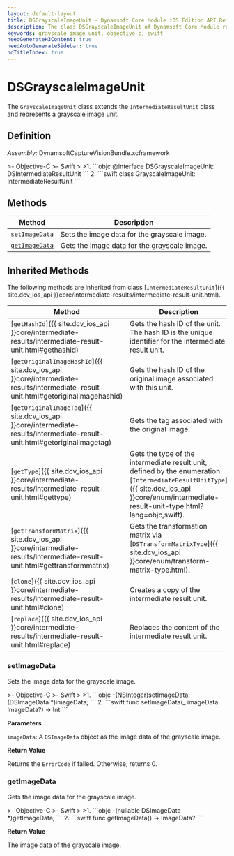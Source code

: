 ```yaml
---
layout: default-layout
title: DSGrayscaleImageUnit - Dynamsoft Core Module iOS Edition API Reference
description: The class DSGrayscaleImageUnit of Dynamsoft Core Module represents a unit that contains a grayscale image. It is derived from the DSIntermediateResultUnit class.
keywords: grayscale image unit, objective-c, swift
needGenerateH3Content: true
needAutoGenerateSidebar: true
noTitleIndex: true
---
```


# DSGrayscaleImageUnit

The `GrayscaleImageUnit` class extends the `IntermediateResultUnit` class and represents a grayscale image unit.

## Definition

*Assembly:* DynamsoftCaptureVisionBundle.xcframework

<div class="sample-code-prefix"></div>
>- Objective-C
>- Swift
>
>1. 
```objc
@interface DSGrayscaleImageUnit: DSIntermediateResultUnit
```
2. 
```swift
class GrayscaleImageUnit: IntermediateResultUnit
```

## Methods

| Method | Description |
|------- |-------------|
| [`setImageData`](#setimagedata) | Sets the image data for the grayscale image. |
| [`getImageData`](#getimagedata) | Gets the image data for the grayscale image. |

## Inherited Methods

The following methods are inherited from class [`IntermediateResultUnit`]({{ site.dcv_ios_api }}core/intermediate-results/intermediate-result-unit.html).

| Method | Description |
|------- |-------------|
| [`getHashId`]({{ site.dcv_ios_api }}core/intermediate-results/intermediate-result-unit.html#gethashid) | Gets the hash ID of the unit. The hash ID is the unique identifier for the intermediate result unit. |
| [`getOriginalImageHashId`]({{ site.dcv_ios_api }}core/intermediate-results/intermediate-result-unit.html#getoriginalimagehashid) | Gets the hash ID of the original image associated with this unit. |
| [`getOriginalImageTag`]({{ site.dcv_ios_api }}core/intermediate-results/intermediate-result-unit.html#getoriginalimagetag) | Gets the tag associated with the original image. |
| [`getType`]({{ site.dcv_ios_api }}core/intermediate-results/intermediate-result-unit.html#gettype) | Gets the type of the intermediate result unit, defined by the enumeration [`IntermediateResultUnitType`]({{ site.dcv_ios_api }}core/enum/intermediate-result-unit-type.html?lang=objc,swift). |
| [`getTransformMatrix`]({{ site.dcv_ios_api }}core/intermediate-results/intermediate-result-unit.html#gettransformmatrix) | Gets the transformation matrix via [`DSTransformMatrixType`]({{ site.dcv_ios_api }}core/enum/transform-matrix-type.html). |
| [`clone`]({{ site.dcv_ios_api }}core/intermediate-results/intermediate-result-unit.html#clone) | Creates a copy of the intermediate result unit. |
| [`replace`]({{ site.dcv_ios_api }}core/intermediate-results/intermediate-result-unit.html#replace) | Replaces the content of the intermediate result unit. |

### setImageData

Sets the image data for the grayscale image.

<div class="sample-code-prefix"></div>
>- Objective-C
>- Swift
>
>1. 
```objc
-(NSInteger)setImageData:(DSImageData *)imageData;
```
2. 
```swift
func setImageData(_ imageData: ImageData?) -> Int
```

**Parameters**

`imageData`: A `DSImageData` object as the image data of the grayscale image.

**Return Value**

Returns the `ErrorCode` if failed. Otherwise, returns 0.

### getImageData

Gets the image data for the grayscale image.

<div class="sample-code-prefix"></div>
>- Objective-C
>- Swift
>
>1. 
```objc
-(nullable DSImageData *)getImageData;
```
2. 
```swift
func getImageData() -> ImageData?
```

**Return Value**

The image data of the grayscale image.

